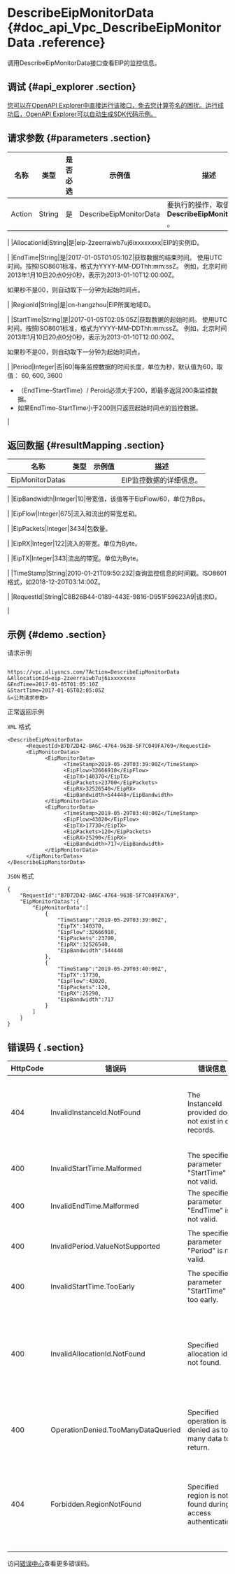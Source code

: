 # DescribeEipMonitorData {#doc_api_Vpc_DescribeEipMonitorData .reference}

调用DescribeEipMonitorData接口查看EIP的监控信息。

## 调试 {#api_explorer .section}

[您可以在OpenAPI Explorer中直接运行该接口，免去您计算签名的困扰。运行成功后，OpenAPI Explorer可以自动生成SDK代码示例。](https://api.aliyun.com/#product=Vpc&api=DescribeEipMonitorData&type=RPC&version=2016-04-28)

## 请求参数 {#parameters .section}

|名称|类型|是否必选|示例值|描述|
|--|--|----|---|--|
|Action|String|是|DescribeEipMonitorData|要执行的操作，取值： **DescribeEipMonitorData** 。

 |
|AllocationId|String|是|eip-2zeerraiwb7uj6ixxxxxxxx|EIP的实例ID。

 |
|EndTime|String|是|2017-01-05T01:05:10Z|获取数据的结束时间。 使用UTC时间。按照ISO8601标准，格式为YYYY-MM-DDThh:mm:ssZ。 例如，北京时间2013年1月10日20点0分0秒，表示为2013-01-10T12:00:00Z。

 如果秒不是00，则自动取下一分钟为起始时间点。

 |
|RegionId|String|是|cn-hangzhou|EIP所属地域ID。

 |
|StartTime|String|是|2017-01-05T02:05:05Z|获取数据的起始时间。 使用UTC时间。按照ISO8601标准，格式为YYYY-MM-DDThh:mm:ssZ。 例如，北京时间2013年1月10日20点0分0秒，表示为2013-01-10T12:00:00Z。

 如果秒不是00，则自动取下一分钟为起始时间点。

 |
|Period|Integer|否|60|每条监控数据的时间长度，单位为秒，默认值为60，取值： 60, 600, 3600

 -   （EndTime–StartTime）/ Peroid必须大于200，即最多返回200条监控数据。
-   如果EndTime–StartTime小于200则只返回起始时间点的监控数据。

 |

## 返回数据 {#resultMapping .section}

|名称|类型|示例值|描述|
|--|--|---|--|
|EipMonitorDatas| | |EIP监控数据的详细信息。

 |
|EipBandwidth|Integer|10|带宽值，该值等于EipFlow/60，单位为Bps。

 |
|EipFlow|Integer|675|流入和流出的带宽总和。

 |
|EipPackets|Integer|3434|包数量。

 |
|EipRX|Integer|122|流入的带宽。单位为Byte。

 |
|EipTX|Integer|343|流出的带宽。单位为Byte。

 |
|TimeStamp|String|2010-01-21T09:50:23Z|查询监控信息的时间戳。ISO8601格式，如2018-12-20T03:14:00Z。

 |
|RequestId|String|C8B26B44-0189-443E-9816-D951F59623A9|请求ID。

 |

## 示例 {#demo .section}

请求示例

``` {#request_demo}

https://vpc.aliyuncs.com/?Action=DescribeEipMonitorData
&AllocationId=eip-2zeerraiwb7uj6ixxxxxxxx
&EndTime=2017-01-05T01:05:10Z
&StartTime=2017-01-05T02:05:05Z
&<公共请求参数>

```

正常返回示例

`XML` 格式

``` {#xml_return_success_demo}
<DescribeEipMonitorData>
	  <RequestId>B7D72D42-8A6C-4764-963B-5F7C049FA769</RequestId>
	  <EipMonitorDatas>
		    <EipMonitorData>
			      <TimeStamp>2019-05-29T03:39:00Z</TimeStamp>
			      <EipFlow>32666910</EipFlow>
			      <EipTX>140370</EipTX>
			      <EipPackets>23700</EipPackets>
			      <EipRX>32526540</EipRX>
			      <EipBandwidth>544448</EipBandwidth>
		    </EipMonitorData>
		    <EipMonitorData>
			      <TimeStamp>2019-05-29T03:40:00Z</TimeStamp>
			      <EipFlow>43020</EipFlow>
			      <EipTX>17730</EipTX>
			      <EipPackets>120</EipPackets>
			      <EipRX>25290</EipRX>
			      <EipBandwidth>717</EipBandwidth>
		    </EipMonitorData>
	  </EipMonitorDatas>
</DescribeEipMonitorData>
```

`JSON` 格式

``` {#json_return_success_demo}
{
	"RequestId":"B7D72D42-8A6C-4764-963B-5F7C049FA769",
	"EipMonitorDatas":{
		"EipMonitorData":[
			{
				"TimeStamp":"2019-05-29T03:39:00Z",
				"EipTX":140370,
				"EipFlow":32666910,
				"EipPackets":23700,
				"EipRX":32526540,
				"EipBandwidth":544448
			},
			{
				"TimeStamp":"2019-05-29T03:40:00Z",
				"EipTX":17730,
				"EipFlow":43020,
				"EipPackets":120,
				"EipRX":25290,
				"EipBandwidth":717
			}
		]
	}
}
```

## 错误码 { .section}

|HttpCode|错误码|错误信息|描述|
|--------|---|----|--|
|404|InvalidInstanceId.NotFound|The InstanceId provided does not exist in our records.|该 ECS 实例不存在（实例不在该 VPC 下）。|
|400|InvalidStartTime.Malformed|The specified parameter "StartTime" is not valid.|开始时间不合法。|
|400|InvalidEndTime.Malformed|The specified parameter "EndTime" is not valid.|该结束时间不合法。|
|400|InvalidPeriod.ValueNotSupported|The specified parameter "Period" is not valid.|参数Period的值不合法。|
|400|InvalidStartTime.TooEarly|The specified parameter "StartTime" is too early.|开始时间不合法。|
|400|InvalidAllocationId.NotFound|Specified allocation id is not found.|指定的公网 IP 不存在，请您检查填写的公网 IP 是否正确。|
|400|OperationDenied.TooManyDataQueried|Specified operation is denied as too many data to return.|一次查询返回的数据量过多。|
|404|Forbidden.RegionNotFound|Specified region is not found during access authentication.|指定 Region 不存在，请您检查该 Region 是否正确。|

访问[错误中心](https://error-center.alibabacloud.com/status/product/Vpc)查看更多错误码。

